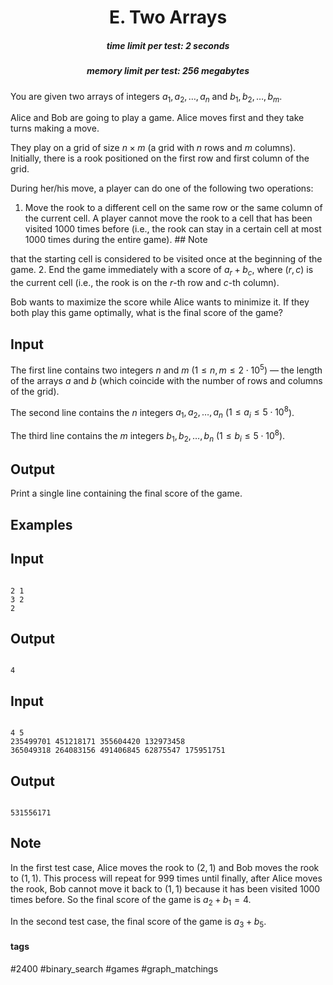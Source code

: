 <h1 style='text-align: center;'> E. Two Arrays</h1>

<h5 style='text-align: center;'>time limit per test: 2 seconds</h5>
<h5 style='text-align: center;'>memory limit per test: 256 megabytes</h5>

You are given two arrays of integers $a_1,a_2,\dots,a_n$ and $b_1,b_2,\dots,b_m$. 

Alice and Bob are going to play a game. Alice moves first and they take turns making a move.

They play on a grid of size $n \times m$ (a grid with $n$ rows and $m$ columns). Initially, there is a rook positioned on the first row and first column of the grid.

During her/his move, a player can do one of the following two operations:

1. Move the rook to a different cell on the same row or the same column of the current cell. A player cannot move the rook to a cell that has been visited $1000$ times before (i.e., the rook can stay in a certain cell at most $1000$ times during the entire game). ## Note

 that the starting cell is considered to be visited once at the beginning of the game.
2. End the game immediately with a score of $a_r+b_c$, where $(r, c)$ is the current cell (i.e., the rook is on the $r$-th row and $c$-th column).

Bob wants to maximize the score while Alice wants to minimize it. If they both play this game optimally, what is the final score of the game?

## Input

The first line contains two integers $n$ and $m$ ($1 \leq n,m \leq 2 \cdot 10^5$) — the length of the arrays $a$ and $b$ (which coincide with the number of rows and columns of the grid).

The second line contains the $n$ integers $a_1, a_2, \dots, a_n$ ($1 \leq a_i \leq 5 \cdot 10^8$).

The third line contains the $m$ integers $b_1, b_2,\dots, b_n$ ($1 \leq b_i \leq 5 \cdot 10^8$).

## Output

Print a single line containing the final score of the game.

## Examples

## Input


```

2 1
3 2
2

```
## Output


```

4

```
## Input


```

4 5
235499701 451218171 355604420 132973458
365049318 264083156 491406845 62875547 175951751

```
## Output


```

531556171

```
## Note

In the first test case, Alice moves the rook to $(2, 1)$ and Bob moves the rook to $(1, 1)$. This process will repeat for $999$ times until finally, after Alice moves the rook, Bob cannot move it back to $(1, 1)$ because it has been visited $1000$ times before. So the final score of the game is $a_2+b_1=4$.

In the second test case, the final score of the game is $a_3+b_5$.



#### tags 

#2400 #binary_search #games #graph_matchings 
